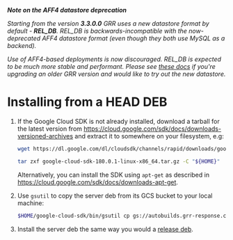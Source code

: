 ***Note on the AFF4 datastore deprecation***

*Starting from the version ***3.3.0.0*** GRR uses a new datastore format by default - ***REL_DB***. REL_DB is backwards-incompatible with the now-deprecated AFF4 datastore format (even though they both use MySQL as a backend).*

*Use of AFF4-based deployments is now discouraged. REL_DB is expected to be much more stable and performant. Please see [these docs](../maintaining-and-tuning/grr-datastore.md) if you're upgrading an older GRR version and would like to try out the new datastore.*

# Installing from a HEAD DEB

1. If the Google Cloud SDK is not already installed, download a tarball for
the latest version from
<https://cloud.google.com/sdk/docs/downloads-versioned-archives>
and extract it to somewhere on your filesystem, e.g:

    ```bash
    wget https://dl.google.com/dl/cloudsdk/channels/rapid/downloads/google-cloud-sdk-180.0.1-linux-x86_64.tar.gz

    tar zxf google-cloud-sdk-180.0.1-linux-x86_64.tar.gz -C "${HOME}"
    ```

    Alternatively, you can install the SDK using `apt-get` as described in
    <https://cloud.google.com/sdk/docs/downloads-apt-get>.

2. Use `gsutil` to copy the server deb from its GCS bucket to your local
machine:

    ```bash
    $HOME/google-cloud-sdk/bin/gsutil cp gs://autobuilds.grr-response.com/_latest_server_deb/*.deb .
    ```

3. Install the server deb the same way you would a
[release deb](from-release-deb.md).
